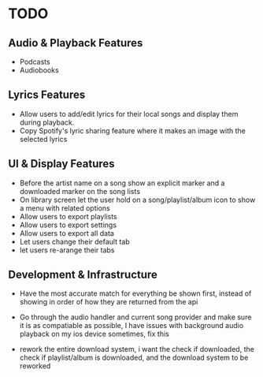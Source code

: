 # TODO

## Audio & Playback Features

- Podcasts
- Audiobooks

## Lyrics Features

- Allow users to add/edit lyrics for their local songs and display them during playback.
- Copy Spotify's lyric sharing feature where it makes an image with the selected lyrics

## UI & Display Features

- Before the artist name on a song show an explicit marker and a downloaded marker on the song lists
- On library screen let the user hold on a song/playlist/album icon to show a menu with related options
- Allow users to export playlists
- Allow users to export settings
- Allow users to export all data
- Let users change their default tab
- let users re-arange their tabs

## Development & Infrastructure

- Have the most accurate match for everything be shown first, instead of showing in order of how they are returned from the api

- Go through the audio handler and current song provider and make sure it is as compatiable as possible, I have issues with background audio playback on my ios device sometimes, fix this
- rework the entire download system, i want the check if downloaded, the check if playlist/album is downloaded, and the download system to be reworked